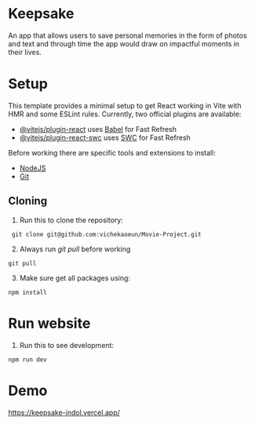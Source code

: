 # Keepsake
An app that allows users to save personal memories in the form of photos and text and through time the app would draw on impactful moments in their lives.
# Setup
This template provides a minimal setup to get React working in Vite with HMR and some ESLint rules.
Currently, two official plugins are available:
- [@vitejs/plugin-react](https://github.com/vitejs/vite-plugin-react/blob/main/packages/plugin-react/README.md) uses [Babel](https://babeljs.io/) for Fast Refresh
- [@vitejs/plugin-react-swc](https://github.com/vitejs/vite-plugin-react-swc) uses [SWC](https://swc.rs/) for Fast Refresh

Before working there are specific tools and extensions to install: <br>
- [<u> NodeJS </u>](https://nodejs.org/en/download)
- [<u> Git </u>](https://git-scm.com/book/en/v2/Getting-Started-Installing-Git)

## Cloning
1. Run this to clone the repository:<br>
```
 git clone git@github.com:vichekaoeun/Movie-Project.git
```
2. Always run *git pull* before working<br>
```
git pull
```
3. Make sure get all packages using:<br>
```
npm install
```
# Run website
1. Run this to see development:<br>
```
npm run dev
```
# Demo
https://keepsake-indol.vercel.app/